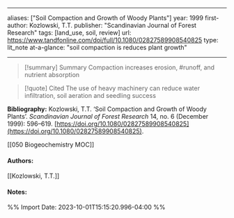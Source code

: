  
---
aliases: ["Soil Compaction and Growth of Woody Plants"] 
year: 1999 
first-author: Kozlowski, T.T.
publisher: "Scandinavian Journal of Forest Research" 
tags: [land_use, soil, review]
url: https://www.tandfonline.com/doi/full/10.1080/02827589908540825 
type: lit_note
at-a-glance: "soil compaction is reduces plant growth"

--- 

>[!summary] Summary
>Compaction increases erosion, #runoff, and nutrient absorption

>[!quote] Cited
>The use of heavy machinery can reduce water infiltration, soil aeration and seedling success

**Bibliography:** Kozlowski, T.T. ‘Soil Compaction and Growth of Woody Plants’. _Scandinavian Journal of Forest Research_ 14, no. 6 (December 1999): 596–619. [https://doi.org/10.1080/02827589908540825](https://doi.org/10.1080/02827589908540825). 

 [[050 Biogeochemistry MOC]] 
#### Authors:
[[Kozlowski, T.T.]]
#### Notes:


%% Import Date: 2023-10-01T15:15:20.996-04:00 %%
